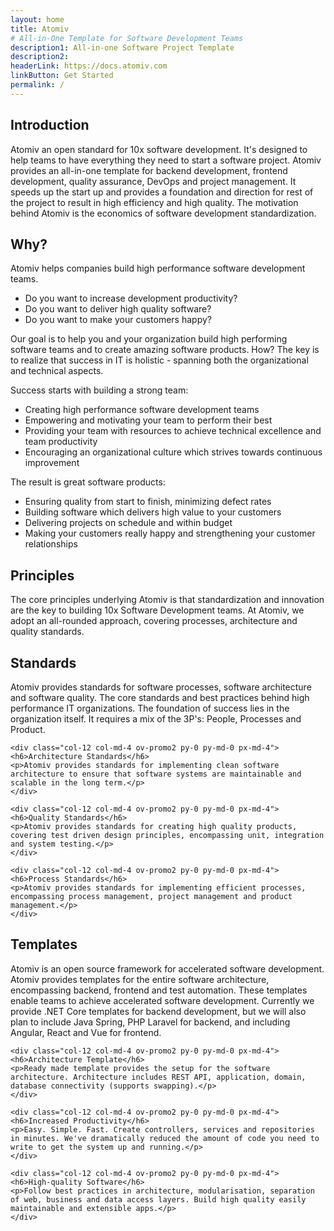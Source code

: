 ```yaml
---
layout: home
title: Atomiv
# All-in-One Template for Software Development Teams
description1: All-in-one Software Project Template
description2: 
headerLink: https://docs.atomiv.com
linkButton: Get Started
permalink: /
---
```



## Introduction

Atomiv an open standard for 10x software development. It's designed to help teams to have everything they need to start a software project. Atomiv provides an all-in-one template for backend development, frontend development, quality assurance, DevOps and project management. It speeds up the start up and provides a foundation and direction for rest of the project to result in high efficiency and high quality. The motivation behind Atomiv is the economics of software development standardization.

## Why?

Atomiv helps companies build high performance software development teams.

* Do you want to increase development productivity?
* Do you want to deliver high quality software?
* Do you want to make your customers happy?

Our goal is to help you and your organization build high performing software teams and to create amazing software products. How? The key is to realize that success in IT is holistic - spanning both the organizational and technical aspects.

Success starts with building a strong team:

* Creating high performance software development teams
* Empowering and motivating your team to perform their best
* Providing your team with resources to achieve technical excellence and team productivity
* Encouraging an organizational culture which strives towards continuous improvement

The result is great software products:

* Ensuring quality from start to finish, minimizing defect rates
* Building software which delivers high value to your customers
* Delivering projects on schedule and within budget
* Making your customers really happy and strengthening your customer relationships


## Principles

The core principles underlying Atomiv is that standardization and innovation are the key to building 10x Software Development teams. At Atomiv, we adopt an all-rounded approach, covering processes, architecture and quality standards.

## Standards

Atomiv provides standards for software processes, software architecture and software quality. The core standards and best practices behind high performance IT organizations. The foundation of success lies in the organization itself. It requires a mix of the 3P's: People, Processes and Product.



<div class="row ov-promo-row">

	<div class="col-12 col-md-4 ov-promo2 py-0 py-md-0 px-md-4">
	<h6>Architecture Standards</h6>
	<p>Atomiv provides standards for implementing clean software architecture to ensure that software systems are maintainable and scalable in the long term.</p>
	</div>

	<div class="col-12 col-md-4 ov-promo2 py-0 py-md-0 px-md-4">
	<h6>Quality Standards</h6>
	<p>Atomiv provides standards for creating high quality products, covering test driven design principles, encompassing unit, integration and system testing.</p>
	</div>

	<div class="col-12 col-md-4 ov-promo2 py-0 py-md-0 px-md-4">
	<h6>Process Standards</h6>
	<p>Atomiv provides standards for implementing efficient processes, encompassing process management, project management and product management.</p>
	</div>

</div>


<!-- TODO: Insert links from headings to navbar: Architecture, Quality, Process -->

## Templates

Atomiv is an open source framework for accelerated software development. Atomiv provides templates for the entire software architecture, encompassing backend, frontend and test automation. These templates enable teams to achieve accelerated software development. Currently we provide .NET Core templates for backend development, but we will also plan to include Java Spring, PHP Laravel for backend, and including Angular, React and Vue for frontend.


<div class="row ov-promo-row">

	<div class="col-12 col-md-4 ov-promo2 py-0 py-md-0 px-md-4">
	<h6>Architecture Template</h6>
	<p>Ready made template provides the setup for the software architecture. Architecture includes REST API, application, domain, database connectivity (supports swapping).</p>
	</div>

	<div class="col-12 col-md-4 ov-promo2 py-0 py-md-0 px-md-4">
	<h6>Increased Productivity</h6>
	<p>Easy. Simple. Fast. Create controllers, services and repositories in minutes. We've dramatically reduced the amount of code you need to write to get the system up and running.</p>
	</div>

	<div class="col-12 col-md-4 ov-promo2 py-0 py-md-0 px-md-4">
	<h6>High-quality Software</h6>
	<p>Follow best practices in architecture, modularisation, separation of web, business and data access layers. Build high quality easily maintainable and extensible apps.</p>
	</div>

</div>



<!-- TODO: VC: Link to Docs for Getting started page -->


<!-- TODO: VC: DELETE -->

<!--

<h2>Recent Articles</h2>

<ul>

{% for post in site.posts reversed %}
<li><a href="{{ site.url }}{{ post.url }}">{{ post.title }}</a></li>
{% endfor %}

</ul>

-->